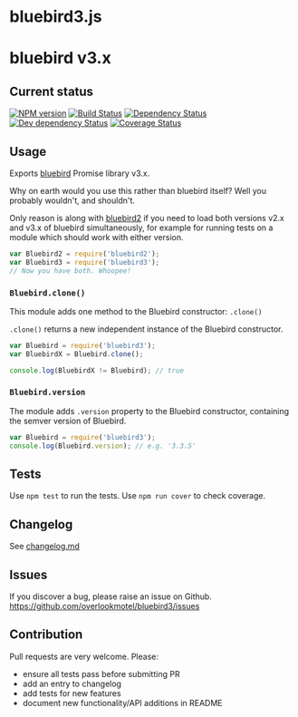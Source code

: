 # bluebird3.js

# bluebird v3.x

## Current status

[![NPM version](https://img.shields.io/npm/v/bluebird3.svg)](https://www.npmjs.com/package/bluebird3)
[![Build Status](https://img.shields.io/travis/overlookmotel/bluebird3/master.svg)](http://travis-ci.org/overlookmotel/bluebird3)
[![Dependency Status](https://img.shields.io/david/overlookmotel/bluebird3.svg)](https://david-dm.org/overlookmotel/bluebird3)
[![Dev dependency Status](https://img.shields.io/david/dev/overlookmotel/bluebird3.svg)](https://david-dm.org/overlookmotel/bluebird3)
[![Coverage Status](https://img.shields.io/coveralls/overlookmotel/bluebird3/master.svg)](https://coveralls.io/r/overlookmotel/bluebird3)

## Usage

Exports [bluebird](https://www.npmjs.com/package/bluebird) Promise library v3.x.

Why on earth would you use this rather than bluebird itself? Well you probably wouldn't, and shouldn't.

Only reason is along with [bluebird2](https://www.npmjs.com/package/bluebird2) if you need to load both versions v2.x and v3.x of bluebird simultaneously, for example for running tests on a module which should work with either version.

```js
var Bluebird2 = require('bluebird2');
var Bluebird3 = require('bluebird3');
// Now you have both. Whoopee!
```

### `Bluebird.clone()`

This module adds one method to the Bluebird constructor: `.clone()`

`.clone()` returns a new independent instance of the Bluebird constructor.

```js
var Bluebird = require('bluebird3');
var BluebirdX = Bluebird.clone();

console.log(BluebirdX != Bluebird); // true
```

### `Bluebird.version`

The module adds `.version` property to the Bluebird constructor, containing the semver version of Bluebird.

```js
var Bluebird = require('bluebird3');
console.log(Bluebird.version); // e.g. '3.3.5'
```

## Tests

Use `npm test` to run the tests. Use `npm run cover` to check coverage.

## Changelog

See [changelog.md](https://github.com/overlookmotel/bluebird3/blob/master/changelog.md)

## Issues

If you discover a bug, please raise an issue on Github. https://github.com/overlookmotel/bluebird3/issues

## Contribution

Pull requests are very welcome. Please:

* ensure all tests pass before submitting PR
* add an entry to changelog
* add tests for new features
* document new functionality/API additions in README
